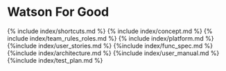 # Watson For Good

{% include index/shortcuts.md %}
{% include index/concept.md %} 
{% include index/team_rules_roles.md %}
{% include index/platform.md %}
{%include index/user_stories.md %}
{%include index/func_spec.md %}
{%include index/architecture.md %}
{%include index/user_manual.md %}
{%include index/test_plan.md %}


